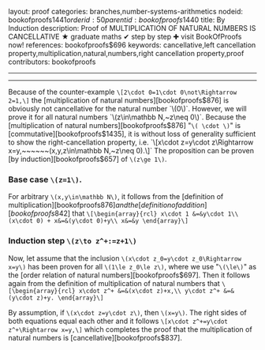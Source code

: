 layout: proof
categories: branches,number-systems-arithmetics
nodeid: bookofproofs$1441
orderid: 50
parentid: bookofproofs$1440
title: By Induction
description:  Proof of MULTIPLICATION OF NATURAL NUMBERS IS CANCELLATIVE &#9733; graduate maths &#10004; step by step &#10010; visit BookOfProofs now!
references: bookofproofs$696
keywords: cancellative,left cancellation property,multiplication,natural,numbers,right cancellation property,proof
contributors: bookofproofs

---


---

Because of the counter-example 
`\[2\cdot 0=1\cdot 0\not\Rightarrow 2=1,\]`
the [multiplication of natural numbers][bookofproofs$876] is obviously not cancellative for the natural number `\(0\)`. However, we will prove it for all natural numbers `\(z\in\mathbb N,~z\neq 0\)`. Because the [multiplication of natural numbers][bookofproofs$876]  "`\( \cdot \)`" is [commutative][bookofproofs$1435], it is without loss of generality sufficient to show the right-cancellation property, i.e. `\[x\cdot z=y\cdot z\Rightarrow x=y,~~~~~~(x,y,z\in\mathbb N,~z\neq 0).\]`
The proposition can be proven [by induction][bookofproofs$657] of `\(z\ge 1\)`. 

### Base case `\(z=1\)`.

For arbitrary `\(x,y\in\mathbb N\)`, it follows from the [definition of multiplication][bookofproofs$876] and the [definition of addition][bookofproofs$842] that
`\[\begin{array}{rcl}
x\cdot 1 &=&y\cdot 1\\
(x\cdot 0) + x&=&(y\cdot 0)+y\\
x&=&y
\end{array}\]`

### Induction step `\(z\to z^+:=z+1\)`

Now, let assume that the inclusion `\(x\cdot z_0=y\cdot z_0\Rightarrow x=y\)` has been proven for all `\(1\le z_0\le z\)`, where we use "`\(\le\)`" as the [order relation of natural numbers][bookofproofs$697]. Then it follows again from the definition of multiplication of natural numbers that
`\[\begin{array}{rcl}
x\cdot z^+ &=&(x\cdot z)+x,\\
y\cdot z^+ &=&(y\cdot z)+y.
\end{array}\]`

By assumption, if `\(x\cdot z=y\cdot z\)`, then `\(x=y\)`. The right sides of both equations equal each other and it follows
`\[x\cdot z^+=y\cdot z^+\Rightarrow x=y,\]`
which completes the proof that the multiplication of natural numbers is [cancellative][bookofproofs$837].